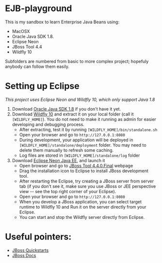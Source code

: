# EJB-playground

This is my sandbox to learn Enterprise Java Beans using:
* MacOSX
* Oracle Java SDK 1.8.
* Eclipse Neon
* JBoss Tool 4.4
* Wildfly 10

Subfolders are numbered from basic to more complex project; hopefuly anybody can follow them easily.

# Setting up Eclipse

*This project uses Eclipse Neon and Wildfly 10, which only support Java 1.8*

1. Download [Oracle Java SDK 1.8] if you don't have it yet.
1. Download [Wildfly 10] and extract it on your local folder (call it `[WILDFLY_HOME]`). You do not need to make it running as admin for easier developing and debugging process.
   * After extracting, test it by running `[WILDFLY_HOME]/bin/standalone.sh`
   * Open your browser and go to `http://127.0.0.1:8080`
   * During development, your application will be deployed in `[WILDFLY_HOME]/standalone/deployment` folder. You may need to delete them manually to refresh some caching.
   * Log files are stored in `[WILDFLY_HOME]/standalone/log` folder
1. Download [Eclipse Neon Java EE], and launch it
   * Open browser and go to [JBoss Tool 4.4.0.Final] webpage
   * Drag the installation icon to Eclipse to install JBoss development tool.
   * After restarting the Eclipse, try creating a JBoss server from server tab (if you don't see it, make sure you use JBoss or JEE perspective view -- see the top right corner of your Eclipse).
   * Open your browser and go to `http://127.0.0.1:8080`
   * When you develop a JBoss application, you can select target runtime to Wildfly 10 and Run it on the server directly from your Eclipse.
   * You can start and stop the Wildfly server directly from Eclipse.

# Useful pointers:

* [JBoss Quickstarts](https://github.com/jboss-developer/jboss-eap-quickstarts)
* [JBoss Docs](http://www.jboss.org/get-started/)

[Oracle Java SDK 1.8]: http://www.oracle.com/technetwork/java/javase/downloads/jdk8-downloads-2133151.html
[Wildfly 10]: http://wildfly.org/downloads/
[Eclipse Neon Java EE]: https://eclipse.org/
[JBoss Tool 4.4.0.Final]: http://tools.jboss.org/downloads/jbosstools/neon/4.4.0.Final.html
